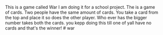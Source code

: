 This is a game called War I am doing it for a school project. The is a game of cards. Two people have the same amount of cards.
You take a card from the top and place it so does the other player. Who ever has the bigger number takes both the cards.
you kepp doing this till one of yall have no cards and that's the winner! # war
